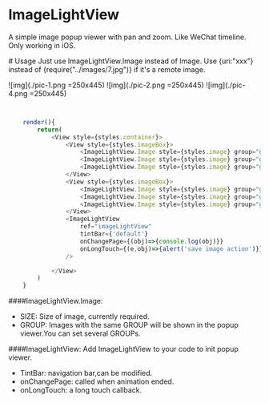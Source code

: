 # ImageLightView
A simple image popup viewer with pan and zoom. Like WeChat timeline. Only working in iOS.
<p>
# Usage
Just use ImageLightView.Image instead of Image. Use {uri:"xxx"} instead of {require("../images/7.jpg")} if it's a remote image.
<p>

![img](./pic-1.png =250x445)
![img](./pic-2.png =250x445)
![img](./pic-4.png =250x445)
 
```javascript


	render(){
        return(
            <View style={styles.container}>
                <View style={styles.imageBox}>
                    <ImageLightView.Image style={styles.image} group="group1" size={{width:960,height:640}} source={require("../images/1.jpg")} />
                    <ImageLightView.Image style={styles.image} group="group1" size={{width:1200,height:2241}} source={require("../images/2.jpg")} />
                    <ImageLightView.Image style={styles.image} group="group1" size={{width:960,height:600}} source={require("../images/3.jpg")} />
                </View>
                <View style={styles.imageBox}>
                    <ImageLightView.Image style={styles.image} group="group2" size={{width:640,height:1136}} source={require("../images/7.jpg")} />
                    <ImageLightView.Image style={styles.image} group="group2" size={{width:800,height:800}} source={require("../images/8.jpg")} />
                    <ImageLightView.Image style={styles.image} group="group2" size={{width:640,height:1136}} source={require("../images/9.jpg")} />
                </View>
                <ImageLightView
                    ref="imageLightView"
                    tintBar={'default'}
                    onChangePage={(obj)=>{console.log(obj)}}
                    onLongTouch={(e,obj)=>{alert('save image action')}}
                />

            </View>
        )
    }

```

####ImageLightView.Image:
 
 * SIZE: Size of image, currently required.
 * GROUP: Images with the same GROUP will be shown in the popup viewer.You can set several GROUPs.
 
####ImageLightView:
Add ImageLightView to your code to init popup viewer.
 
 * TintBar: navigation bar,can be modified.
 * onChangePage: called when animation ended.
 * onLongTouch: a long touch callback.
